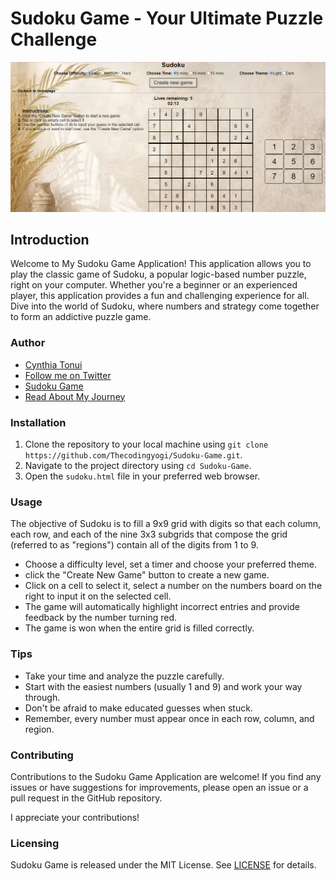 # Sudoku Game - Your Ultimate Puzzle Challenge

![screenshot of the sudoku game](images/sudoku%20game.png)

## Introduction

Welcome to My Sudoku Game Application! This application allows you to play the classic game of Sudoku, a popular logic-based number puzzle, right on your computer. Whether you're a beginner or an experienced player, this application provides a fun and challenging experience for all. Dive into the world of Sudoku, where numbers and strategy come together to form an addictive puzzle game.

### Author

- [Cynthia Tonui](https://www.linkedin.com/in/cynthia-tonui-977b1977/)
- [Follow me on Twitter](https://twitter.com/Thecodingyogi44)
- [Sudoku Game](https://thecodingyogi.github.io/Sudoku-Game/sudoku.html)
- [Read About My Journey](https://medium.com/@cynthiatonui/sudoku-game-project-9e5c142931bd)

### Installation

1. Clone the repository to your local machine using
   `git clone https://github.com/Thecodingyogi/Sudoku-Game.git`.
2. Navigate to the project directory using `cd Sudoku-Game`.
3. Open the `sudoku.html` file in your preferred web browser.

### Usage

The objective of Sudoku is to fill a 9x9 grid with digits so that each column, each row, and each of the nine 3x3 subgrids that compose the grid (referred to as "regions") contain all of the digits from 1 to 9.

- Choose a difficulty level, set a timer and choose your preferred theme.
- click the "Create New Game" button to create a new game.
- Click on a cell to select it, select a number on the numbers board on the right to input it on the selected cell.
- The game will automatically highlight incorrect entries and provide feedback by the number turning red.
- The game is won when the entire grid is filled correctly.

### Tips

- Take your time and analyze the puzzle carefully.
- Start with the easiest numbers (usually 1 and 9) and work your way through.
- Don't be afraid to make educated guesses when stuck.
- Remember, every number must appear once in each row, column, and region.

### Contributing

Contributions to the Sudoku Game Application are welcome! If you find any issues or have suggestions for improvements, please open an issue or a pull request in the GitHub repository.

I appreciate your contributions!

### Licensing

Sudoku Game is released under the MIT License. See [LICENSE](LICENSE) for details.
